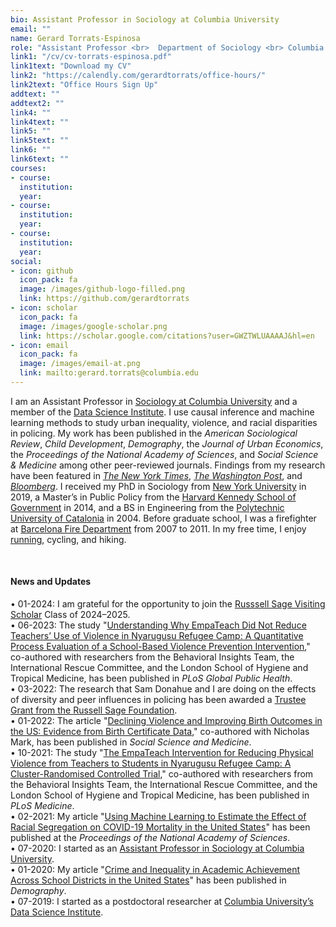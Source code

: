 ```yaml
---
bio: Assistant Professor in Sociology at Columbia University
email: ""
name: Gerard Torrats-Espinosa
role: "Assistant Professor <br>  Department of Sociology <br> Columbia University" 
link1: "/cv/cv-torrats-espinosa.pdf"
link1text: "Download my CV"
link2: "https://calendly.com/gerardtorrats/office-hours/"
link2text: "Office Hours Sign Up"
addtext: ""
addtext2: ""
link4: ""
link4text: ""
link5: ""
link5text: ""
link6: ""
link6text: ""
courses:
- course: 
  institution: 
  year:
- course: 
  institution: 
  year:
- course: 
  institution: 
  year:
social:
- icon: github
  icon_pack: fa
  image: /images/github-logo-filled.png 
  link: https://github.com/gerardtorrats
- icon: scholar
  icon_pack: fa
  image: /images/google-scholar.png 
  link: https://scholar.google.com/citations?user=GWZTWLUAAAAJ&hl=en
- icon: email
  icon_pack: fa
  image: /images/email-at.png 
  link: mailto:gerard.torrats@columbia.edu  
---
```



I am an Assistant Professor in [Sociology at Columbia University](https://sociology.columbia.edu/) and a member of the [Data Science Institute](https://www.datascience.columbia.edu). I use causal inference and machine learning methods to study urban inequality, violence, and racial disparities in policing.  My work has been published in the *American Sociological Review*, *Child Development*, *Demography*, the *Journal of Urban Economics*, the *Proceedings of the National Academy of Sciences*, and *Social Science & Medicine* among other peer-reviewed journals. Findings from my research have been featured in *[The New York Times](https://www.nytimes.com/2017/11/09/upshot/the-unsung-role-that-ordinary-citizens-played-in-the-great-crime-decline.html)*, *[The Washington Post](https://www.washingtonpost.com/news/wonk/wp/2016/04/20/how-violence-shapes-children-for-life/)*, and *[Bloomberg](https://www.bloomberg.com/opinion/articles/2018-02-12/pssst-crime-may-be-near-an-all-time-low)*.  I received my PhD in Sociology from [New York University](https://as.nyu.edu/sociology.html) in 2019, a Master’s in Public Policy from the [Harvard Kennedy School of Government](https://www.hks.harvard.edu/) in 2014, and a BS in Engineering from the [Polytechnic University of Catalonia](https://epseb.upc.edu/en) in 2004. Before graduate school, I was a firefighter at [Barcelona  Fire Department](https://ajuntament.barcelona.cat/bombers/en) from 2007 to 2011. In my free time, I enjoy [running](https://www.athlinks.com/athletes/456521144/statistics), cycling, and hiking.

&nbsp;
#### News and Updates
&bull; 01-2024: I am grateful for the opportunity to join the [Russsell Sage Visiting Scholar](https://www.russellsage.org/about/what-we-do/visiting-scholars-program) Class of 2024–2025.   
&bull; 06-2023: The study  "[Understanding Why EmpaTeach Did Not Reduce Teachers’ Use of Violence in Nyarugusu Refugee Camp: A Quantitative Process Evaluation of a School-Based Violence Prevention Intervention](https://doi.org/10.1371/journal.pgph.0001404)," co-authored with researchers from the Behavioral Insights Team, the International Rescue Committee, and the London School of Hygiene and Tropical Medicine, has been published in *PLoS Global Public Health*.     
&bull; 03-2022: The research that Sam Donahue and I are doing on the effects of diversity and peer influences in policing has been awarded a [Trustee Grant from the Russell Sage Foundation](https://www.russellsage.org/awarded-project/organizational-diversity-peer-influences-and-networks-policing-quasi-experimental).   
&bull; 01-2022: The article  "[Declining Violence and Improving Birth Outcomes in the US: Evidence from Birth Certificate Data](https://doi.org/10.1016/j.socscimed.2021.114595)," co-authored with Nicholas Mark, has been published in *Social Science and Medicine*.     
&bull; 10-2021: The study  "[The EmpaTeach Intervention for Reducing Physical Violence from Teachers to Students in Nyarugusu Refugee Camp: A Cluster-Randomised Controlled Trial](https://journals.plos.org/plosmedicine/article?id=10.1371/journal.pmed.1003808)," co-authored with researchers from the Behavioral Insights Team, the International Rescue Committee, and the London School of Hygiene and Tropical Medicine, has been published in *PLoS Medicine*.     
&bull; 02-2021: My article "[Using Machine Learning to Estimate the Effect of Racial Segregation on COVID-19 Mortality in the United States](https://www.pnas.org/content/118/7/e2015577118)" has been published at the *Proceedings of the National Academy of Sciences*.     
&bull; 07-2020: I started as an [Assistant Professor in Sociology at Columbia University](https://sociology.columbia.edu/content/gerard-torrats-espinosa).  
&bull; 01-2020: My article "[Crime and Inequality in Academic Achievement Across School Districts in the United States](https://doi.org/10.1007/s13524-019-00850-x)" has been published in *Demography*.  
&bull; 07-2019: I started as a postdoctoral researcher at [Columbia University&rsquo;s Data Science Institute](https://www.datascience.columbia.edu/people/gerard-torrats-espinosa/). 



 